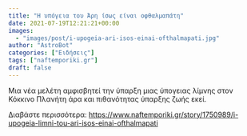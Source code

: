 ```yaml
---
title: "Η υπόγεια του Άρη ίσως είναι οφθαλμαπάτη"
date: 2021-07-19T12:21:21+00:00
images:
  - "images/post/i-upogeia-ari-isos-einai-ofthalmapati.jpg"
author: "AstroBot"
categories: ["Ειδήσεις"]
tags: ["naftemporiki.gr"]
draft: false
---
```


Μια νέα μελέτη αμφισβητεί την ύπαρξη μιας ύπογειας λίμνης στον Κόκκινο Πλανήτη άρα και πιθανότητας ύπαρξης ζωής εκεί.

Διαβάστε περισσότερα: https://www.naftemporiki.gr/story/1750989/i-upogeia-limni-tou-ari-isos-einai-ofthalmapati
